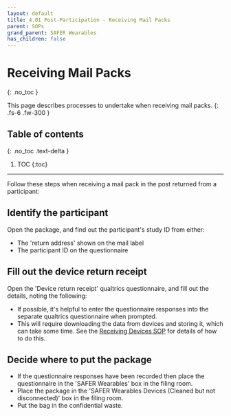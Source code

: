 ```yaml
---
layout: default
title: 4.01 Post-Participation - Receiving Mail Packs
parent: SOPs
grand_parent: SAFER Wearables
has_children: false
---
```


# Receiving Mail Packs
{: .no_toc }

This page describes processes to undertake when receiving mail packs.
{: .fs-6 .fw-300 }

## Table of contents
{: .no_toc .text-delta }

1. TOC
{:toc}

---

Follow these steps when receiving a mail pack in the post returned from a participant:

## Identify the participant

Open the package, and find out the participant's study ID from either:
- The 'return address' shown on the mail label
- The participant ID on the questionnaire

## Fill out the device return receipt

Open the 'Device return receipt' qualtrics questionnaire, and fill out the details, noting the following:
- If possible, it's helpful to enter the questionnaire responses into the separate qualtrics questionnaire when prompted.
- This will require downloading the data from devices and storing it, which can take some time. See the [Receiving Devices SOP](./device_post_participation) for details of how to do this.

## Decide where to put the package

- If the questionnaire responses have been recorded then place the questionnaire in the 'SAFER Wearables' box in the filing room.
- Place the package in the 'SAFER Wearables Devices (Cleaned but not disconnected)' box in the filing room.
- Put the bag in the confidential waste.
